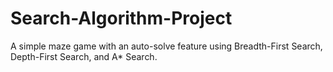 # Search-Algorithm-Project
A simple maze game with an auto-solve feature using Breadth-First Search, Depth-First Search, and A* Search.
